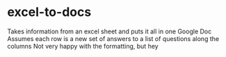 # excel-to-docs

Takes information from an excel sheet and puts it all in one Google Doc
Assumes each row is a new set of answers to a list of questions along the columns
Not very happy with the formatting, but hey
